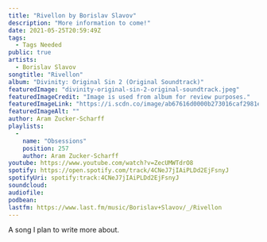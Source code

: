 ```yaml
---
title: "Rivellon by Borislav Slavov"
description: "More information to come!"
date: 2021-05-25T20:59:49Z
tags:
  - Tags Needed
public: true
artists:
  - Borislav Slavov
songtitle: "Rivellon"
album: "Divinity: Original Sin 2 (Original Soundtrack)"
featuredImage: "divinity-original-sin-2-original-soundtrack.jpeg"
featuredImageCredit: "Image is used from album for review purposes."
featuredImageLink: "https://i.scdn.co/image/ab67616d0000b273016caf2981eb3802a5538e3e"
featuredImageAlt: ""
author: Aram Zucker-Scharff
playlists:
  -
    name: "Obsessions"
    position: 257
    author: Aram Zucker-Scharff
youtube: https://www.youtube.com/watch?v=ZecUMWTdrO8
spotify: https://open.spotify.com/track/4CNeJ7jIAiPLDd2EjFsnyJ
spotifyUri: spotify:track:4CNeJ7jIAiPLDd2EjFsnyJ
soundcloud:
audiofile:
podbean:
lastfm: https://www.last.fm/music/Borislav+Slavov/_/Rivellon
---
```


A song I plan to write more about.
		